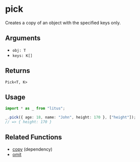 # pick

Creates a copy of an object with the specified keys only.

## Arguments

- `obj: T`
- `keys: K[]`

## Returns

`Pick<T, K>`

## Usage

```ts
import * as _ from "litus";

_.pick({ age: 18, name: "John", height: 170 }, ["height"]);
// => { height: 170 }
```

## Related Functions

- [copy](copy.md) (dependency)
- [omit](omit.md)
